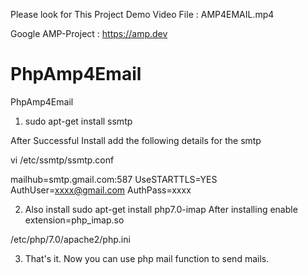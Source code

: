 Please look for This Project Demo Video File : AMP4EMAIL.mp4

Google AMP-Project : https://amp.dev

# PhpAmp4Email
PhpAmp4Email

1) sudo apt-get install ssmtp

After Successful Install add the following details for the smtp

vi /etc/ssmtp/ssmtp.conf

mailhub=smtp.gmail.com:587
UseSTARTTLS=YES
AuthUser=xxxx@gmail.com
AuthPass=xxxx



2) Also install sudo apt-get install php7.0-imap 
After installing enable extension=php_imap.so

/etc/php/7.0/apache2/php.ini

3) That's it. Now you can use php mail function to send mails.
